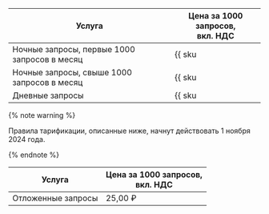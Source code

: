 | Услуга  | Цена за 1000 запросов,<br/>вкл. НДС |
|---------|-------------------------------------|
| Ночные запросы, первые 1000 запросов в месяц | {{ sku|RUB|searchapi.requests.night.v1|string }} |
| Ночные запросы, свыше 1000 запросов в месяц  | {{ sku|RUB|searchapi.requests.night.v1|pricingRate.1|string }} |
| Дневные запросы | {{ sku|RUB|searchapi.requests.day.v1|string }} |

{% note warning %}

Правила тарификации, описанные ниже, начнут действовать 1 ноября 2024 года.

{% endnote %}

| Услуга  | Цена за 1000 запросов,<br/>вкл. НДС |
|---------|-------------------------------------|
| Отложенные запросы | 25,00 ₽ | 